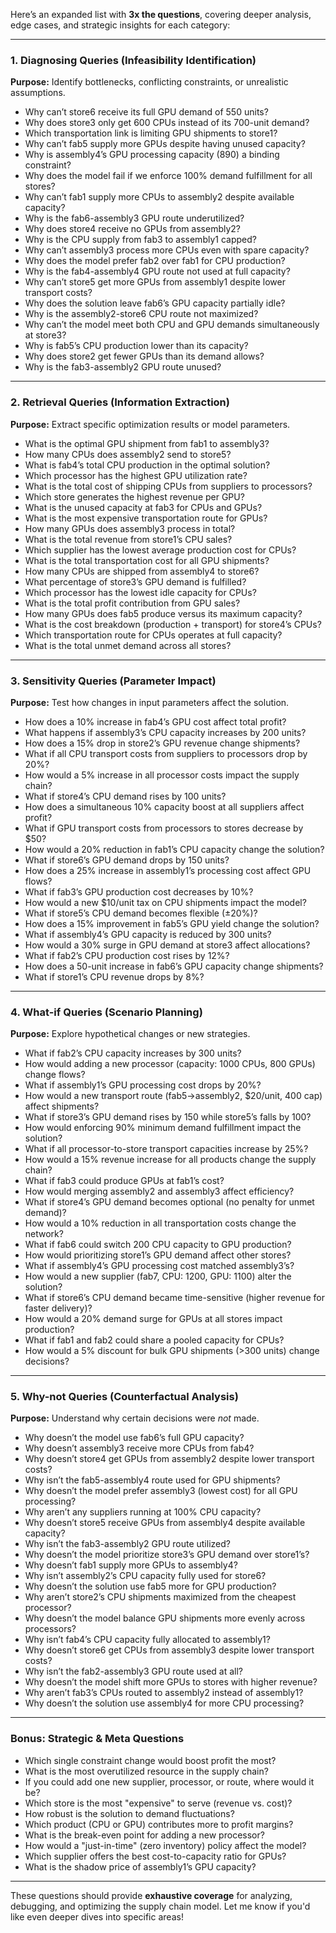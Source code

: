 Here’s an expanded list with **3x the questions**, covering deeper analysis, edge cases, and strategic insights for each category:

---

### **1. Diagnosing Queries (Infeasibility Identification)**  
**Purpose:** Identify bottlenecks, conflicting constraints, or unrealistic assumptions.  
- Why can’t store6 receive its full GPU demand of 550 units?  
- Why does store3 only get 600 CPUs instead of its 700-unit demand?  
- Which transportation link is limiting GPU shipments to store1?  
- Why can’t fab5 supply more GPUs despite having unused capacity?  
- Why is assembly4’s GPU processing capacity (890) a binding constraint?  
- Why does the model fail if we enforce 100% demand fulfillment for all stores?  
- Why can’t fab1 supply more CPUs to assembly2 despite available capacity?  
- Why is the fab6-assembly3 GPU route underutilized?  
- Why does store4 receive no GPUs from assembly2?  
- Why is the CPU supply from fab3 to assembly1 capped?  
- Why can’t assembly3 process more CPUs even with spare capacity?  
- Why does the model prefer fab2 over fab1 for CPU production?  
- Why is the fab4-assembly4 GPU route not used at full capacity?  
- Why can’t store5 get more GPUs from assembly1 despite lower transport costs?  
- Why does the solution leave fab6’s GPU capacity partially idle?  
- Why is the assembly2-store6 CPU route not maximized?  
- Why can’t the model meet both CPU and GPU demands simultaneously at store3?  
- Why is fab5’s CPU production lower than its capacity?  
- Why does store2 get fewer GPUs than its demand allows?  
- Why is the fab3-assembly2 GPU route unused?  

---

### **2. Retrieval Queries (Information Extraction)**  
**Purpose:** Extract specific optimization results or model parameters.  
- What is the optimal GPU shipment from fab1 to assembly3?  
- How many CPUs does assembly2 send to store5?  
- What is fab4’s total CPU production in the optimal solution?  
- Which processor has the highest GPU utilization rate?  
- What is the total cost of shipping CPUs from suppliers to processors?  
- Which store generates the highest revenue per GPU?  
- What is the unused capacity at fab3 for CPUs and GPUs?  
- What is the most expensive transportation route for GPUs?  
- How many GPUs does assembly3 process in total?  
- What is the total revenue from store1’s CPU sales?  
- Which supplier has the lowest average production cost for CPUs?  
- What is the total transportation cost for all GPU shipments?  
- How many CPUs are shipped from assembly4 to store6?  
- What percentage of store3’s GPU demand is fulfilled?  
- Which processor has the lowest idle capacity for CPUs?  
- What is the total profit contribution from GPU sales?  
- How many GPUs does fab5 produce versus its maximum capacity?  
- What is the cost breakdown (production + transport) for store4’s CPUs?  
- Which transportation route for CPUs operates at full capacity?  
- What is the total unmet demand across all stores?  

---

### **3. Sensitivity Queries (Parameter Impact)**  
**Purpose:** Test how changes in input parameters affect the solution.  
- How does a 10% increase in fab4’s GPU cost affect total profit?  
- What happens if assembly3’s CPU capacity increases by 200 units?  
- How does a 15% drop in store2’s GPU revenue change shipments?  
- What if all CPU transport costs from suppliers to processors drop by 20%?  
- How would a 5% increase in all processor costs impact the supply chain?  
- What if store4’s CPU demand rises by 100 units?  
- How does a simultaneous 10% capacity boost at all suppliers affect profit?  
- What if GPU transport costs from processors to stores decrease by $50?  
- How would a 20% reduction in fab1’s CPU capacity change the solution?  
- What if store6’s GPU demand drops by 150 units?  
- How does a 25% increase in assembly1’s processing cost affect GPU flows?  
- What if fab3’s GPU production cost decreases by 10%?  
- How would a new $10/unit tax on CPU shipments impact the model?  
- What if store5’s CPU demand becomes flexible (±20%)?  
- How does a 15% improvement in fab5’s GPU yield change the solution?  
- What if assembly4’s GPU capacity is reduced by 300 units?  
- How would a 30% surge in GPU demand at store3 affect allocations?  
- What if fab2’s CPU production cost rises by 12%?  
- How does a 50-unit increase in fab6’s GPU capacity change shipments?  
- What if store1’s CPU revenue drops by 8%?  

---

### **4. What-if Queries (Scenario Planning)**  
**Purpose:** Explore hypothetical changes or new strategies.  
- What if fab2’s CPU capacity increases by 300 units?  
- How would adding a new processor (capacity: 1000 CPUs, 800 GPUs) change flows?  
- What if assembly1’s GPU processing cost drops by 20%?  
- How would a new transport route (fab5→assembly2, $20/unit, 400 cap) affect shipments?  
- What if store3’s GPU demand rises by 150 while store5’s falls by 100?  
- How would enforcing 90% minimum demand fulfillment impact the solution?  
- What if all processor-to-store transport capacities increase by 25%?  
- How would a 15% revenue increase for all products change the supply chain?  
- What if fab3 could produce GPUs at fab1’s cost?  
- How would merging assembly2 and assembly3 affect efficiency?  
- What if store4’s GPU demand becomes optional (no penalty for unmet demand)?  
- How would a 10% reduction in all transportation costs change the network?  
- What if fab6 could switch 200 CPU capacity to GPU production?  
- How would prioritizing store1’s GPU demand affect other stores?  
- What if assembly4’s GPU processing cost matched assembly3’s?  
- How would a new supplier (fab7, CPU: 1200, GPU: 1100) alter the solution?  
- What if store6’s CPU demand became time-sensitive (higher revenue for faster delivery)?  
- How would a 20% demand surge for GPUs at all stores impact production?  
- What if fab1 and fab2 could share a pooled capacity for CPUs?  
- How would a 5% discount for bulk GPU shipments (>300 units) change decisions?  

---

### **5. Why-not Queries (Counterfactual Analysis)**  
**Purpose:** Understand why certain decisions were *not* made.  
- Why doesn’t the model use fab6’s full GPU capacity?  
- Why doesn’t assembly3 receive more CPUs from fab4?  
- Why doesn’t store4 get GPUs from assembly2 despite lower transport costs?  
- Why isn’t the fab5-assembly4 route used for GPU shipments?  
- Why doesn’t the model prefer assembly3 (lowest cost) for all GPU processing?  
- Why aren’t any suppliers running at 100% CPU capacity?  
- Why doesn’t store5 receive GPUs from assembly4 despite available capacity?  
- Why isn’t the fab3-assembly2 GPU route utilized?  
- Why doesn’t the model prioritize store3’s GPU demand over store1’s?  
- Why doesn’t fab1 supply more GPUs to assembly4?  
- Why isn’t assembly2’s CPU capacity fully used for store6?  
- Why doesn’t the solution use fab5 more for GPU production?  
- Why aren’t store2’s CPU shipments maximized from the cheapest processor?  
- Why doesn’t the model balance GPU shipments more evenly across processors?  
- Why isn’t fab4’s CPU capacity fully allocated to assembly1?  
- Why doesn’t store6 get CPUs from assembly3 despite lower transport costs?  
- Why isn’t the fab2-assembly3 GPU route used at all?  
- Why doesn’t the model shift more GPUs to stores with higher revenue?  
- Why aren’t fab3’s CPUs routed to assembly2 instead of assembly1?  
- Why doesn’t the solution use assembly4 for more CPU processing?  

---

### **Bonus: Strategic & Meta Questions**  
- Which single constraint change would boost profit the most?  
- What is the most overutilized resource in the supply chain?  
- If you could add one new supplier, processor, or route, where would it be?  
- Which store is the most "expensive" to serve (revenue vs. cost)?  
- How robust is the solution to demand fluctuations?  
- Which product (CPU or GPU) contributes more to profit margins?  
- What is the break-even point for adding a new processor?  
- How would a "just-in-time" (zero inventory) policy affect the model?  
- Which supplier offers the best cost-to-capacity ratio for GPUs?  
- What is the shadow price of assembly1’s GPU capacity?  

---

These questions should provide **exhaustive coverage** for analyzing, debugging, and optimizing the supply chain model. Let me know if you'd like even deeper dives into specific areas!